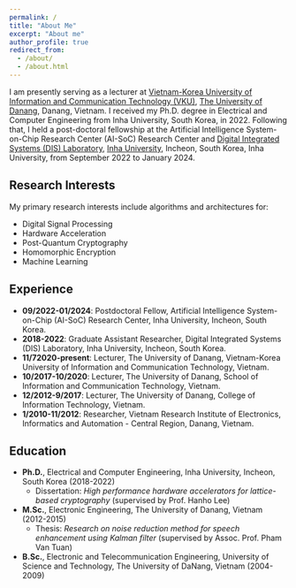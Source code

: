 ```yaml
---
permalink: /
title: "About Me"
excerpt: "About me"
author_profile: true
redirect_from:
  - /about/
  - /about.html
---
```

I am presently serving as a lecturer at [Vietnam-Korea University of Information and Communication Technology (VKU)](https://vku.udn.vn/), [The University of Danang](https://www.udn.vn/english), Danang, Vietnam. I received my Ph.D. degree in Electrical and Computer Engineering from Inha University, South Korea, in 2022. Following that, I held a post-doctoral fellowship at the Artificial Intelligence System-on-Chip Research Center (AI-SoC) Research Center and [Digital Integrated Systems (DIS) Laboratory](https://sites.google.com/view/inhasoc), [Inha University](https://eng.inha.ac.kr/eng/index.do), Incheon, South Korea, Inha University, from September 2022 to January 2024. 

## Research Interests

My primary research interests include algorithms and architectures for:

* Digital Signal Processing
* Hardware Acceleration
* Post-Quantum Cryptography
* Homomorphic Encryption 
* Machine Learning

## Experience

* <b>09/2022-01/2024</b>: Postdoctoral Fellow, Artificial Intelligence System-on-Chip (AI-SoC) Research Center, Inha University, Incheon, South Korea.
* <b>2018-2022</b>: Graduate Assistant Researcher, Digital Integrated Systems (DIS) Laboratory, Inha University, Incheon, South Korea.
* <b>11/72020-present</b>: Lecturer, The University of Danang, Vietnam-Korea University of Information and Communication Technology, Vietnam.
* <b>10/2017-10/2020</b>: Lecturer, The University of Danang, School of Information and Communication
Technology, Vietnam.
* <b>12/2012-9/2017</b>: Lecturer, The University of Danang, College of Information Technology, Vietnam.
* <b>1/2010-11/2012</b>: Researcher, Vietnam Research Institute of Electronics, Informatics and Automation - Central Region, Danang, Vietnam.

## Education

* <b>Ph.D.</b>, Electrical and Computer Engineering, Inha University, Incheon, South Korea (2018-2022)
  * Dissertation: *High performance hardware accelerators for lattice-based cryptography* (supervised by Prof. Hanho Lee)
* <b>M.Sc.</b>, Electronic Engineering, The University of Danang, Vietnam (2012-2015)
  * Thesis: *Research on noise reduction method for speech enhancement using Kalman filter* (supervised by Assoc. Prof. Pham Van Tuan)
* <b>B.Sc.</b>, Electronic and Telecommunication Engineering, University of Science and Technology, The University of DaNang, Vietnam (2004-2009)